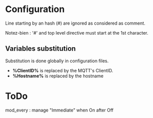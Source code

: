 Configuration
=============

Line starting by an hash (#) are ignored as considered as comment.

Notez-bien : '#' and top level directive must start at the 1st character.

Variables substitution
----------------------

Substitution is done globally in configuration files.

* **%ClientID%** is replaced by the MQTT's ClientID. 
* **%Hostname%** is replaced by the hostname

ToDo
====

mod\_every : manage "Immediate" when On after Off
